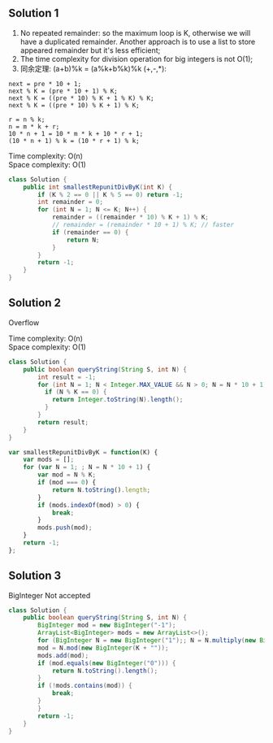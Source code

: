 ## Solution 1

1. No repeated remainder: so the maximum loop is K, otherwise we will have a duplicated remainder. Another approach is to use a list to store appeared remainder but it's less efficient;
2. The time complexity for division operation for big integers is not O(1);
3. 同余定理: (a+b)%k = (a%k+b%k)%k (+,-,*):   

```
next = pre * 10 + 1;
next % K = (pre * 10 + 1) % K;
next % K = ((pre * 10) % K + 1 % K) % K;
next % K = ((pre * 10) % K + 1) % K;
```

```
r = n % k; 
n = m * k + r; 
10 * n + 1 = 10 * m * k + 10 * r + 1; 
(10 * n + 1) % k = (10 * r + 1) % k;
```

Time complexity: O(n)  
Space complexity: O(1)

```java
class Solution {
    public int smallestRepunitDivByK(int K) {
        if (K % 2 == 0 || K % 5 == 0) return -1;
        int remainder = 0;
        for (int N = 1; N <= K; N++) {
            remainder = ((remainder * 10) % K + 1) % K;
            // remainder = (remainder * 10 + 1) % K; // faster
            if (remainder == 0) {
                return N;
            }
        }
        return -1;
    }
}
```

## Solution 2

Overflow

Time complexity: O(n)  
Space complexity: O(1)

```java
class Solution {
    public boolean queryString(String S, int N) {
        int result = -1;
        for (int N = 1; N < Integer.MAX_VALUE && N > 0; N = N * 10 + 1) {
          if (N % K == 0) {
            return Integer.toString(N).length();
          }
        }
        return result;
    }
}
```

```javascript
var smallestRepunitDivByK = function(K) {
    var mods = [];
    for (var N = 1; ; N = N * 10 + 1) {
        var mod = N % K;
        if (mod === 0) {
            return N.toString().length;
        }
        if (mods.indexOf(mod) > 0) {
            break;
        }
        mods.push(mod);
    }
    return -1;
};
```

## Solution 3

BigInteger Not accepted

```java
class Solution {
    public boolean queryString(String S, int N) {
        BigInteger mod = new BigInteger("-1");
        ArrayList<BigInteger> mods = new ArrayList<>();
        for (BigInteger N = new BigInteger("1");; N = N.multiply(new BigInteger("10")).add(new BigInteger("1"))) {
        mod = N.mod(new BigInteger(K + ""));
        mods.add(mod);
        if (mod.equals(new BigInteger("0"))) {
            return N.toString().length();
        }
        if (!mods.contains(mod)) {
            break;
        }
        }
        return -1;
    }
}
```
